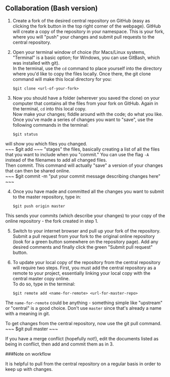 Collaboration (Bash version)
---------------------------

1. Create a fork of the desired central repository on GitHub (easy as clicking 
the fork button in the top right corner of the webpage).  GitHub will create a copy of 
the repository in your namespace.  This is your fork, where you will "push" your changes and submit pull
requests to the central repository.  

2.  Open your terminal window of choice (for Macs/Linux systems, "Terminal" is 
a basic option; for Windows, you can use GitBash, which was installed with git).  
In the terminal, use the `cd` command to place yourself into the directory where you'd like to copy
the files locally.  Once there, the git clone command will make this local directory for you: 
	~~~
	$git clone <url-of-your-fork>
	~~~

3.  Now you should have a folder (wherever you saved the clone) on your computer 
that contains all the files from your fork on GitHub.  Again in the terminal, `cd` into this local copy.  
Now make your changes; fiddle around with the code; do what you like.  
Once you've made a series of changes you want to "save", use the 
following commands in the terminal:
	~~~
	$git status
	~~~
will show you which files you changed.  
	~~~
	$git add <files changed>
	~~~
"stages" the files, basically creating a list of all the files that you want 
to include when you "commit."  You can use the flag `-A` instead of the filenames to add all changed files.  
Then commit. This command will actually "save" a version of your changes that can then be shared online.   
	~~~
	$git commit -m "put your commit message describing changes here"
	~~~

4.  Once you have made and committed all the changes you want to submit to the master repository, 
type in:
	~~~
	$git push origin master
	~~~ 
This sends your commits (which describe your changes) to your copy of the online repository - the fork created in step 1.  
	
5.  Switch to your internet browser and pull up your fork of the repository.  Submit a pull request from your fork to the original online repository (look for a green button 
somewhere on the repository page).  Add any desired comments and finally click the green "Submit pull request" button.  

6. To update your local copy of the repository from the central repository will require two steps.  First, you must 
add the central repository as a remote to your project, essentially linking your local copy with the central master copy online.  
To do so, type in the terminal: 
	~~~
	$git remote add <name-for-remote> <url-for-master-repo>
	~~~ 
	
The `name-for-remote` could be anything - something simple like "upstream" or "central" is a good choice.  Don't use `master` since that's already a name with a meaning in git.  

To get changes from the central repository, now use the git pull command. 
	~~~
	$git pull <name-for-remote> master
	~~~ 

If you have a merge conflict (hopefully not!), edit the documents listed as being in conflict, then 
add and commit them as in 3.  

###Note on workflow

It is helpful to pull from the central repository 
on a regular basis in order to keep up with 
changes.  
